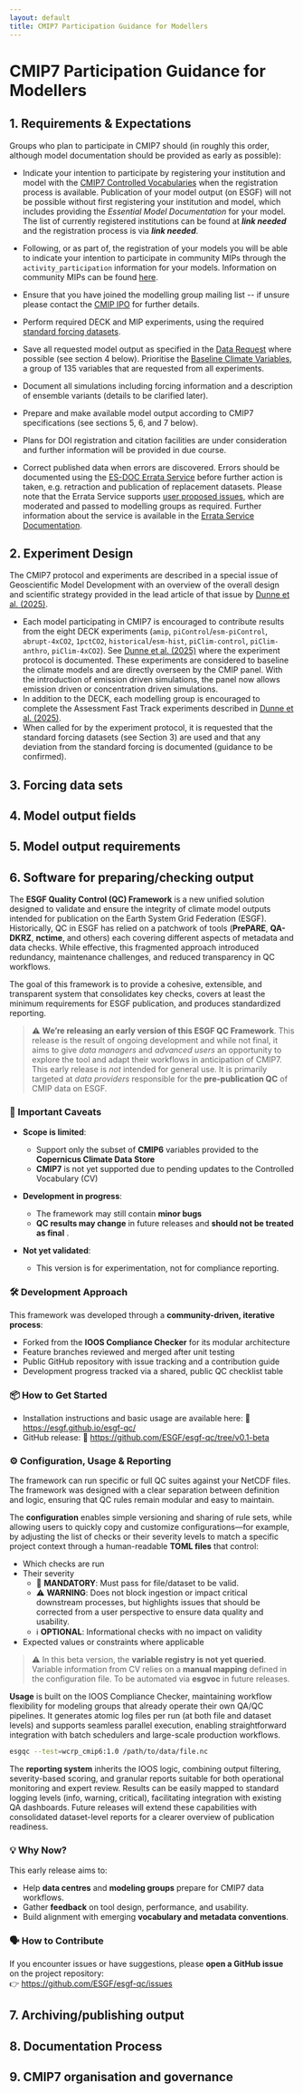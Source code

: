 ```yaml
---
layout: default
title: CMIP7 Participation Guidance for Modellers
---
```


# CMIP7 Participation Guidance for Modellers

## 1. Requirements & Expectations

Groups who plan to participate in CMIP7 should (in roughly this order, although model documentation should be 
provided as early as possible):

* Indicate your intention to participate by registering your institution and model with the 
  [CMIP7 Controlled Vocabularies](https://github.com/WCRP-CMIP/CMIP7-CVs) when the registration
  process is available. Publication of your model output (on ESGF) will not be possible
  without first registering your institution and model, which includes providing the
  *Essential Model Documentation* for your model. The list of currently registered
  institutions can be found at ***link needed*** and the registration process is 
  via ***link needed***.

* Following, or as part of, the registration of your models you will be able to indicate your
  intention to participate in community MIPs through the `activity_participation` information
  for your models. Information on community MIPs can be found [here](https://wcrp-cmip.org/mips).

* Ensure that you have joined the modelling group mailing list -- if unsure please 
  contact the [CMIP IPO](mailto:cmip-ipo@esa.int) for further details.

* Perform required DECK and MIP experiments, using the required 
  [standard forcing datasets](https://input4mips-cvs.readthedocs.io/en/latest/dataset-overviews/).

* Save all requested model output as specified in the 
  [Data Request](https://wcrp-cmip.org/cmip-phases/cmip7/cmip7-data-request/) where possible (see section 4 below).
  Prioritise the [Baseline Climate Variables](https://gmd.copernicus.org/articles/18/2639/2025/), a group of 135 variables that are requested from all experiments.


* Document all simulations including forcing information and a description of ensemble variants
  (details to be clarified later).

* Prepare and make available model output according to CMIP7 specifications (see sections 5, 6, 
  and 7 below).

* Plans for DOI registration and citation facilities are under consideration and 
  further information will be provided in due course.

* Correct published data when errors are discovered. Errors should be documented using the
  [ES-DOC Errata Service](https://errata.ipsl.fr/) before further action is taken, e.g. retraction
  and publication of replacement datasets.  Please note that the Errata Service supports 
  [user proposed issues](https://ipsl.gitbook.io/esgf-errata-service/errata-service-web-pages/propose-an-issue-through-webforms),
  which are moderated and passed to modelling groups as required. Further information about the
  service is available in the 
  [Errata Service Documentation](https://ipsl.gitbook.io/esgf-errata-service).

## 2.  Experiment Design

The CMIP7 protocol and experiments are described in a special issue of Geoscientific Model Development with an overview 
of the overall design and scientific strategy provided in the lead article of that issue by 
[Dunne et al. (2025)]( https://doi.org/10.5194/gmd-18-6671-2025).

-	Each model participating in CMIP7 is encouraged to contribute results from the eight DECK experiments 
  (`amip`, `piControl`/`esm-piControl`, `abrupt-4xCO2`, `1pctCO2`, `historical`/`esm-hist`, `piClim-control`, `piClim-anthro`, 
  `piClim-4xCO2`). See [Dunne et al. (2025)]( https://doi.org/10.5194/gmd-18-6671-2025) where the experiment protocol 
  is documented. These experiments are considered to baseline the climate models and are directly overseen by the CMIP panel. 
  With the introduction of emission driven simulations, the panel now allows emission driven or concentration driven simulations.
-	In addition to the DECK, each modelling group is encouraged to complete the Assessment Fast Track experiments described in 
  [Dunne et al. (2025)]( https://doi.org/10.5194/gmd-18-6671-2025). 
-	When called for by the experiment protocol, it is requested that the standard forcing datasets (see Section 3) are used 
  and that any deviation from the standard forcing is documented (guidance to be confirmed).

## 3.  Forcing data sets
## 4.  Model output fields
## 5.  Model output requirements
## 6.  Software for preparing/checking output

The **ESGF Quality Control (QC) Framework** is a new unified solution designed to validate and ensure the integrity of climate model outputs intended for publication on the Earth System Grid Federation (ESGF).  
Historically, QC in ESGF has relied on a patchwork of tools (**PrePARE**, **QA-DKRZ**, **nctime**, and others) each covering different aspects of metadata and data checks. While effective, this fragmented approach introduced redundancy, maintenance challenges, and reduced transparency in QC workflows.  

The goal of this framework is to provide a cohesive, extensible, and transparent system that consolidates key checks, covers at least the minimum requirements for ESGF publication, and produces standardized reporting.

> ⚠️ **We’re releasing an **early version** of this ESGF QC Framework**. This release is the result of ongoing development and while not final, it aims to give *data managers* and *advanced users* an opportunity to explore the tool and adapt their workflows in anticipation of CMIP7. This early release is *not* intended for general use. It is primarily targeted at *data providers* responsible for the **pre-publication QC** of CMIP data on ESGF.

### 🚧 Important Caveats

- **Scope is limited**:  
  - Support only the subset of **CMIP6** variables provided to the **Copernicus Climate Data Store**
  - **CMIP7** is not yet supported due to pending updates to the Controlled Vocabulary (CV)

- **Development in progress**:  
  - The framework may still contain **minor bugs**  
  - **QC results may change** in future releases and **should not be treated as final** .

- **Not yet validated**:  
  - This version is for experimentation, not for compliance reporting.

### 🛠 Development Approach

This framework was developed through a **community-driven, iterative process**:

- Forked from the **IOOS Compliance Checker** for its modular architecture
- Feature branches reviewed and merged after unit testing  
- Public GitHub repository with issue tracking and a contribution guide
- Development progress tracked via a shared, public QC checklist table

### 📦 How to Get Started

- Installation instructions and basic usage are available here: 📘 https://esgf.github.io/esgf-qc/  
- GitHub release: 🔗 https://github.com/ESGF/esgf-qc/tree/v0.1-beta

### ⚙️ Configuration, Usage & Reporting

The framework can run specific or full QC suites against your NetCDF files. The framework was designed with a clear separation between definition and logic, ensuring that QC rules remain modular and easy to maintain.

The **configuration** enables simple versioning and sharing of rule sets, while allowing users to quickly copy and customize configurations—for example, by adjusting the list of checks or their severity levels to match a specific project context through a human-readable **TOML files** that control:
- Which checks are run
- Their severity
  - 🚫 **MANDATORY**: Must pass for file/dataset to be valid.
  - ⚠️ **WARNING**: Does not block ingestion or impact critical downstream processes, but highlights issues that should be corrected from a user perspective to ensure data quality and usability.
  - ℹ️ **OPTIONAL**: Informational checks with no impact on validity
- Expected values or constraints where applicable

> ⚠️ In this beta version, the **variable registry is not yet queried**. Variable information from CV relies on a **manual mapping** defined in the configuration file. To be automated via **esgvoc** in future releases.

**Usage** is built on the IOOS Compliance Checker, maintaining workflow flexibility for modeling groups that already operate their own QA/QC pipelines. It generates atomic log files per run (at both file and dataset levels) and supports seamless parallel execution, enabling straightforward integration with batch schedulers and large-scale production workflows. 
  ```bash
  esgqc --test=wcrp_cmip6:1.0 /path/to/data/file.nc
  ```

The **reporting system** inherits the IOOS logic, combining output filtering, severity-based scoring, and granular reports suitable for both operational monitoring and expert review. Results can be easily mapped to standard logging levels (info, warning, critical), facilitating integration with existing QA dashboards. Future releases will extend these capabilities with consolidated dataset-level reports for a clearer overview of publication readiness.

### 💡 Why Now?

This early release aims to:

- Help **data centres** and **modeling groups** prepare for CMIP7 data workflows.
- Gather **feedback** on tool design, performance, and usability.
- Build alignment with emerging **vocabulary and metadata conventions**.

### 🗣️ How to Contribute

If you encounter issues or have suggestions, please **open a GitHub issue** on the project repository:  
👉 https://github.com/ESGF/esgf-qc/issues

## 7.  Archiving/publishing output
## 8.  Documentation Process
## 9.  CMIP7 organisation and governance